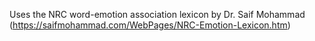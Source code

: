 Uses the NRC word-emotion association lexicon by Dr. Saif Mohammad (https://saifmohammad.com/WebPages/NRC-Emotion-Lexicon.htm)
